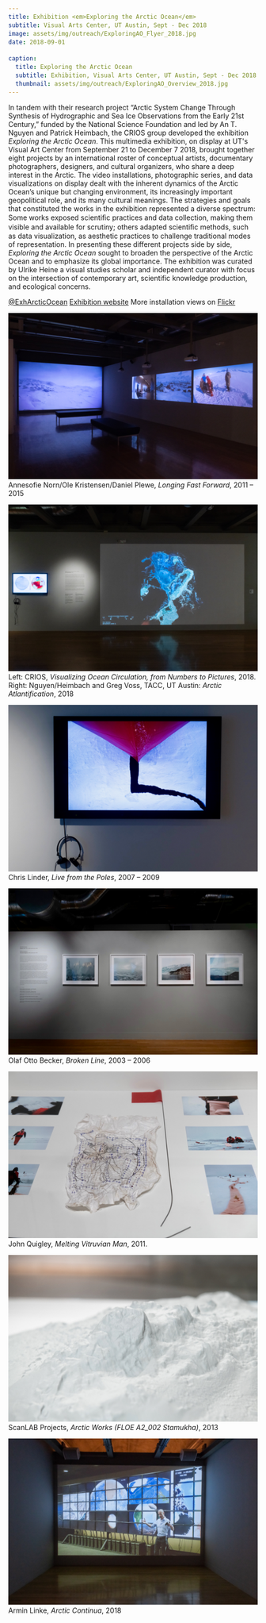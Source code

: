 ```yaml
---
title: Exhibition <em>Exploring the Arctic Ocean</em>
subtitle: Visual Arts Center, UT Austin, Sept - Dec 2018
image: assets/img/outreach/ExploringAO_Flyer_2018.jpg
date: 2018-09-01

caption:
  title: Exploring the Arctic Ocean
  subtitle: Exhibition, Visual Arts Center, UT Austin, Sept - Dec 2018
  thumbnail: assets/img/outreach/ExploringAO_Overview_2018.jpg
---
```

In tandem with their research project “Arctic System Change Through Synthesis of Hydrographic and Sea Ice Observations from the Early 21st Century,” funded by the National Science Foundation and led by An T. Nguyen and Patrick Heimbach, the CRIOS group developed the exhibition *Exploring the Arctic Ocean*. This multimedia exhibition, on display at UT's Visual Art Center from September 21 to December 7 2018, brought together eight projects by an international roster of conceptual artists, documentary photographers, designers, and cultural organizers, who share a deep interest in the Arctic. 
The video installations, photographic series, and data visualizations on display dealt with the inherent dynamics of the Arctic Ocean’s unique but changing environment, its increasingly important geopolitical role, and its many cultural meanings. The strategies and goals that constituted the works in the exhibition represented a diverse spectrum: Some works exposed scientiﬁc practices and data collection, making them visible and available for scrutiny; others adapted scientiﬁc methods, such as data visualization, as aesthetic practices to challenge traditional modes of representation. In presenting these different projects side by side, *Exploring the Arctic Ocean* sought to broaden the perspective of the Arctic Ocean and to emphasize its global importance. The exhibition was curated by Ulrike Heine a visual studies scholar and independent curator with focus on the intersection of contemporary art, scientific knowledge production, and ecological concerns. 

[@ExhArcticOcean](https://twitter.com/exharcticocean?lang=en)
[Exhibition website](http://utvac.org/event/exploring-arctic-ocean)
More installation views on [Flickr](http://flic.kr/s/aHsmubJbyH)

<p class="text-muted">
  <img class="img-fluid" src="assets/img/outreach/ExploringAO-Norn_et_al_2018.jpg">
  Annesofie Norn/Ole Kristensen/Daniel Plewe, <em>Longing Fast Forward</em>, 2011 – 2015
</p>

<p class="text-muted">
  <img class="img-fluid" src="assets/img/outreach/ExploringAO-CRIOS_2018.jpg">
  Left: CRIOS, <em>Visualizing Ocean Circulation, from Numbers to Pictures</em>, 2018. Right: Nguyen/Heimbach and Greg Voss, TACC, UT Austin: <em>Arctic Atlantification</em>, 2018
</p>

<p class="text-muted">
  <img class="img-fluid" src="assets/img/outreach/ExploringAO-Linder_2018.jpg">
  Chris Linder, <em>Live from the Poles</em>, 2007 – 2009
</p>

<p class="text-muted">
  <img class="img-fluid" src="assets/img/outreach/ExploringAO-Becker_2018.jpg">
  Olaf Otto Becker, <em>Broken Line</em>, 2003 – 2006
</p>

<p class="text-muted">
  <img class="img-fluid" src="assets/img/outreach/ExploringAO-Quigley_2018.jpg">
  John Quigley, <em>Melting Vitruvian Man</em>, 2011. 
</p>

<p class="text-muted">
  <img class="img-fluid" src="assets/img/outreach/ExploringAO-ScanLab_2018.jpg">
  ScanLAB Projects, <em>Arctic Works (FLOE A2_002 Stamukha)</em>, 2013
</p>

<p class="text-muted">
  <img class="img-fluid" src="assets/img/outreach/ExploringAO-Linke_Heimbach_2018.jpg">
  Armin Linke, <em>Arctic Continua</em>, 2018
</p>

